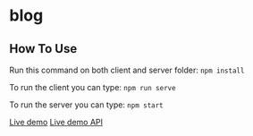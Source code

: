 # blog

## How To Use

Run this command on both client and server folder:
`npm install`

To run the client you can type:
`npm run serve`

To run the server you can type:
`npm start`

[Live demo](https://blog.skinborderevent.ml)
[Live demo API](https://api.blog.skinborderevent.ml)

